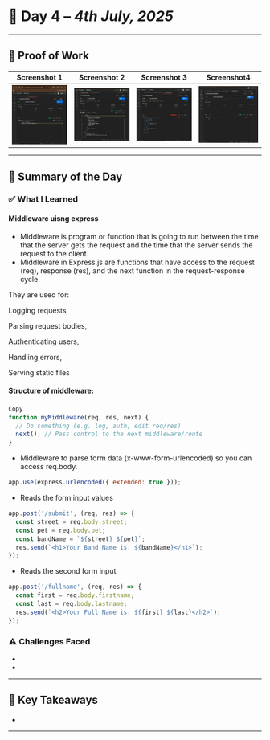 # 📘 Day 4 – *4th July, 2025*

---

## 📸 Proof of Work
| Screenshot 1 | Screenshot 2 | Screenshot 3 | Screenshot4 |
|--------------|--------------|--------------|-------------|
| ![Image 1](../Images/Screenshot%20(313).png) | ![Image 2](../Images/Screenshot%20(314).png) | ![Image 3](../Images/Screenshot%20(315).png) |  ![Image 1](../Images/Screenshot%20(317).png) |

---

## 🧠 Summary of the Day

### ✅ What I Learned
####  Middleware uisng express 
-  Middleware is program or function that is going to run between the time that the server gets the request and the time that the server sends the request to the client.
- Middleware in Express.js are functions that have access to the request (req), response (res), and the next function in the request-response cycle.

They are used for:

Logging requests,

Parsing request bodies,

Authenticating users,

Handling errors,

Serving static files

#### Structure of middleware:

``` js
Copy 
function myMiddleware(req, res, next) {
  // Do something (e.g. log, auth, edit req/res)
  next(); // Pass control to the next middleware/route
}
```
- Middleware to parse form data (x-www-form-urlencoded) so you can access req.body.
```js
app.use(express.urlencoded({ extended: true }));
```
- Reads the form input values
```js
app.post('/submit', (req, res) => {
  const street = req.body.street;
  const pet = req.body.pet;
  const bandName = `${street} ${pet}`;
  res.send(`<h1>Your Band Name is: ${bandName}</h1>`);
});
```
- Reads the second form input
``` js
app.post('/fullname', (req, res) => {
  const first = req.body.firstname;
  const last = req.body.lastname;
  res.send(`<h2>Your Full Name is: ${first} ${last}</h2>`);
});

```
### ⚠️ Challenges Faced
- 
- 

---

## 🚀 Key Takeaways
- 
---

